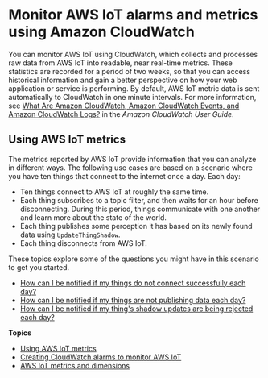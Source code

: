 # Monitor AWS IoT alarms and metrics using Amazon CloudWatch<a name="monitoring-cloudwatch"></a>

You can monitor AWS IoT using CloudWatch, which collects and processes raw data from AWS IoT into readable, near real\-time metrics\. These statistics are recorded for a period of two weeks, so that you can access historical information and gain a better perspective on how your web application or service is performing\. By default, AWS IoT metric data is sent automatically to CloudWatch in one minute intervals\. For more information, see [What Are Amazon CloudWatch, Amazon CloudWatch Events, and Amazon CloudWatch Logs?](https://docs.aws.amazon.com/AmazonCloudWatch/latest/DeveloperGuide/WhatIsCloudWatch.html) in the *Amazon CloudWatch User Guide*\.

## Using AWS IoT metrics<a name="how_to_use_metrics"></a>

The metrics reported by AWS IoT provide information that you can analyze in different ways\. The following use cases are based on a scenario where you have ten things that connect to the internet once a day\. Each day:
+ Ten things connect to AWS IoT at roughly the same time\.
+ Each thing subscribes to a topic filter, and then waits for an hour before disconnecting\. During this period, things communicate with one another and learn more about the state of the world\.
+ Each thing publishes some perception it has based on its newly found data using `UpdateThingShadow`\.
+ Each thing disconnects from AWS IoT\.

These topics explore some of the questions you might have in this scenario to get you started\.
+ [How can I be notified if my things do not connect successfully each day?](creating_alarms.md#how_to_detect_connection_failures)
+ [How can I be notified if my things are not publishing data each day?](creating_alarms.md#how_to_detect_publish_failures)
+ [How can I be notified if my thing's shadow updates are being rejected each day?](creating_alarms.md#detect_rejected_updates)

**Topics**
+ [Using AWS IoT metrics](#how_to_use_metrics)
+ [Creating CloudWatch alarms to monitor AWS IoT](creating_alarms.md)
+ [AWS IoT metrics and dimensions](metrics_dimensions.md)